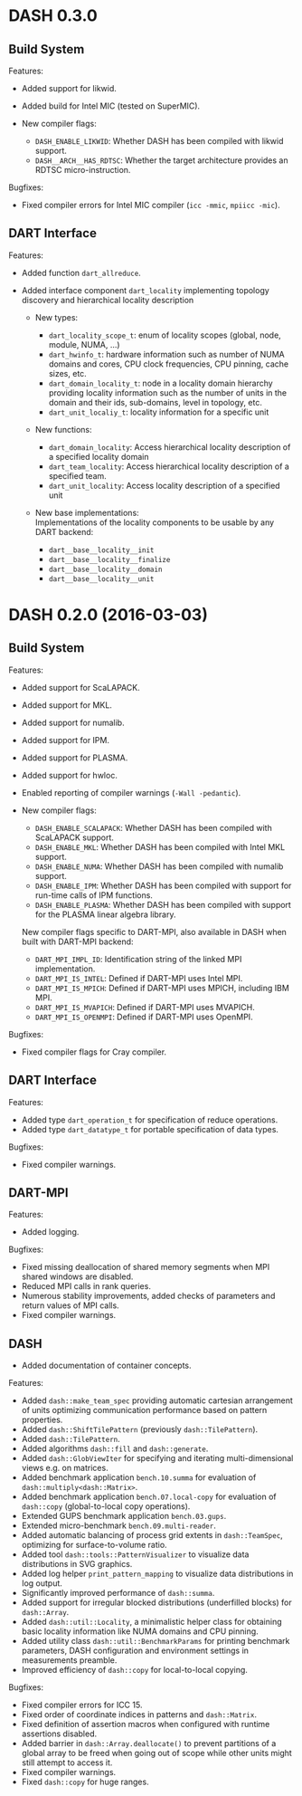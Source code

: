 # DASH 0.3.0

## Build System

Features:

- Added support for likwid.
- Added build for Intel MIC (tested on SuperMIC).

- New compiler flags:

    - `DASH_ENABLE_LIKWID`: Whether DASH has been compiled with likwid
      support.
    - `DASH__ARCH__HAS_RDTSC`: Whether the target architecture provides
      an RDTSC micro-instruction.

Bugfixes:

- Fixed compiler errors for Intel MIC compiler (`icc -mmic`, `mpiicc -mic`).

## DART Interface

Features:

- Added function `dart_allreduce`.

- Added interface component `dart_locality` implementing topology discovery
  and hierarchical locality description

    - New types:

        - `dart_locality_scope_t`: enum of locality scopes (global, node,
          module, NUMA, ...)
        - `dart_hwinfo_t`: hardware information such as number of NUMA
          domains and cores, CPU clock frequencies, CPU pinning, cache sizes,
          etc.
        - `dart_domain_locality_t`: node in a locality domain hierarchy
          providing locality information such as the number of units in the
          domain and their ids, sub-domains, level in topology, etc.
        - `dart_unit_localiy_t`: locality information for a specific unit

    - New functions:

        - `dart_domain_locality`: Access hierarchical locality description of
          a specified locality domain
        - `dart_team_locality`: Access hierarchical locality description of a
          specified team.
        - `dart_unit_locality`: Access locality description of a specified
          unit

    - New base implementations: \
      Implementations of the locality components to be usable by any DART
      backend:

        - `dart__base__locality__init`
        - `dart__base__locality__finalize`
        - `dart__base__locality__domain`
        - `dart__base__locality__unit`

# DASH 0.2.0 (2016-03-03)

## Build System

Features:

- Added support for ScaLAPACK.
- Added support for MKL.
- Added support for numalib.
- Added support for IPM.
- Added support for PLASMA.
- Added support for hwloc.

- Enabled reporting of compiler warnings (`-Wall -pedantic`).

- New compiler flags:

    - `DASH_ENABLE_SCALAPACK`: Whether DASH has been compiled with ScaLAPACK
      support.
    - `DASH_ENABLE_MKL`: Whether DASH has been compiled with Intel MKL
      support.
    - `DASH_ENABLE_NUMA`: Whether DASH has been compiled with numalib support.
    - `DASH_ENABLE_IPM`: Whether DASH has been compiled with support for
      run-time calls of IPM functions.
    - `DASH_ENABLE_PLASMA`: Whether DASH has been compiled with support for
      the PLASMA linear algebra library.

  New compiler flags specific to DART-MPI, also available in DASH when built
  with DART-MPI backend:

    - `DART_MPI_IMPL_ID`: Identification string of the linked MPI
      implementation.
    - `DART_MPI_IS_INTEL`: Defined if DART-MPI uses Intel MPI.
    - `DART_MPI_IS_MPICH`: Defined if DART-MPI uses MPICH, including IBM MPI.
    - `DART_MPI_IS_MVAPICH`: Defined if DART-MPI uses MVAPICH.
    - `DART_MPI_IS_OPENMPI`: Defined if DART-MPI uses OpenMPI.

Bugfixes:

- Fixed compiler flags for Cray compiler.

## DART Interface

Features:

- Added type `dart_operation_t` for specification of reduce operations.
- Added type `dart_datatype_t` for portable specification of data types.

Bugfixes:

- Fixed compiler warnings.

## DART-MPI

Features:

- Added logging.

Bugfixes:

- Fixed missing deallocation of shared memory segments when MPI shared windows
  are disabled.
- Reduced MPI calls in rank queries.
- Numerous stability improvements, added checks of parameters and return
  values of MPI calls.
- Fixed compiler warnings.

## DASH

- Added documentation of container concepts.

Features:

- Added `dash::make_team_spec` providing automatic cartesian arrangement of
  units optimizing communication performance based on pattern properties.
- Added `dash::ShiftTilePattern` (previously `dash::TilePattern`).
- Added `dash::TilePattern`.
- Added algorithms `dash::fill` and `dash::generate`.
- Added `dash::GlobViewIter` for specifying and iterating multi-dimensional
  views e.g. on matrices.
- Added benchmark application `bench.10.summa` for evaluation of
  `dash::multiply<dash::Matrix>`.
- Added benchmark application `bench.07.local-copy` for evaluation of
  `dash::copy` (global-to-local copy operations).
- Extended GUPS benchmark application `bench.03.gups`.
- Extended micro-benchmark `bench.09.multi-reader`.
- Added automatic balancing of process grid extents in `dash::TeamSpec`,
  optimizing for surface-to-volume ratio.
- Added tool `dash::tools::PatternVisualizer` to visualize data distributions
  in SVG graphics.
- Added log helper `print_pattern_mapping` to visualize data distributions in
  log output.
- Significantly improved performance of `dash::summa`.
- Added support for irregular blocked distributions (underfilled blocks) for
  `dash::Array`.
- Added `dash::util::Locality`, a minimalistic helper class for obtaining
  basic locality information like NUMA domains and CPU pinning.
- Added utility class `dash::util::BenchmarkParams` for printing benchmark
  parameters, DASH configuration and environment settings in measurements
  preamble.
- Improved efficiency of `dash::copy` for local-to-local copying.

Bugfixes:

- Fixed compiler errors for ICC 15.
- Fixed order of coordinate indices in patterns and `dash::Matrix`.
- Fixed definition of assertion macros when configured with runtime
  assertions disabled.
- Added barrier in `dash::Array.deallocate()` to prevent partitions of a
  global array to be freed when going out of scope while other units might
  still attempt to access it.
- Fixed compiler warnings.
- Fixed `dash::copy` for huge ranges.
